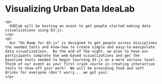 

<div style="margin:0 auto">
      <h1>Visualizing Urban Data IdeaLab</h1>
    
    <p>
      VUDlab will be hosting an event to get people started making data visualizations using D3.js.
    </p>
    <p>
      Our "On Ramp for d3.js" is designed to get people across disciplines the needed tools and know-how to create simple and easy-to-manipulate data visualizations.  By the end of the night, we plan to have our participants complete two web-based visualizations and get the baseline tools needed to begin learning d3.js on a more serious level.  Think of our event as your first crash course in creating interactive tools to show off your work!  We will be providing food and soft drinks for everyone (don't worry... we got you). 
    </p>
 </div>
